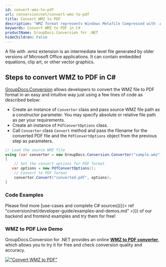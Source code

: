 ```yaml
---
id: convert-wmz-to-pdf
url: conversion/net/convert-wmz-to-pdf
title: Convert WMZ to PDF
description: "WMZ format represents Windows Metafile Compressed with .wmz extension. Learn how to convert WMZ to PDF file programmatically in C# language using GroupDocs.Conversion for .NET library."
keywords: Convert WMZ to PDF in C#
productName: GroupDocs.Conversion for .NET
hideChildren: False
---
```


A file with .wmz extension is an intermediate level file generated by older versions of Microsoft Office applications. It can contain embedded equations, clip art, or other vector graphics.

## Steps to convert WMZ to PDF in C#

[GroupDocs.Conversion](https://products.groupdocs.com/conversion/net) allows developers to convert the WMZ file to PDF format in an easy and intuitive way just using a few lines of code as described below:

* Create an instance of `Converter` class and pass source WMZ file path as a constructor parameter. You may specify absolute or relative file path as per your requirements. 
* Create an instance of `PdfConvertOptions` class.
* Call `Converter` class `Convert` method and pass the filename for the converted PDF file and the `PdfConvertOptions` object from the previous step as parameters.

```csharp
// Load the source WMZ file
using (var converter = new GroupDocs.Conversion.Converter("sample.wmz"))
{
    // Set the convert options for PDF format
   var options = new PdfConvertOptions();
    // Convert to PDF format
    converter.Convert("converted.pdf", options);
}
```

### Code Examples

Please find more [use-cases and complete C# sources]({{< ref "conversion/net/developer-guide/examples-and-demos.md" >}}) of our backend and frontend examples and try them for free!

### WMZ to PDF Live Demo

GroupDocs.Conversion for .NET provides an online [**WMZ to PDF converter**](https://products.groupdocs.app/conversion/wmz-to-pdf), which allows you to try it for free and check conversion quality and accuracy.

[!["Convert WMZ to PDF"](conversion/net/images/convert-to-pdf/convert-wmz-to-pdf.png)](https://products.groupdocs.app/conversion/wmz-to-pdf)